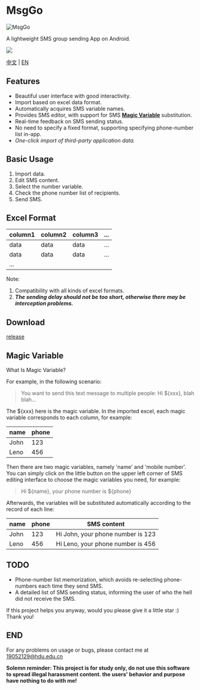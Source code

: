 # MsgGo

![MsgGo](./app/src/main/res/drawable/icon.png)  

A lightweight SMS group sending App on Android.  

![](https://img.shields.io/github/downloads/yztz/MsgGo/total?color=green)

[中文](./README.md) | [EN](./README_EN.md)

## Features
* Beautiful user interface with good interactivity.
* Import based on excel data format.
* Automatically acquires SMS variable names.
* Provides SMS editor, with support for SMS [**Magic Variable**](#Magic-Variable) substitution.
* Real-time feedback on SMS sending status.
* No need to specify a fixed format, supporting specifying phone-number list in-app.
* *One-click import of third-party application data.*  

## Basic Usage
1. Import data.
2. Edit SMS content.
3. Select the number variable.
4. Check the phone number list of recipients.
5. Send SMS.

## Excel Format
column1|column2|column3|...
-|-|-|-
data|data|data|...
data|data|data|...
...|  
  
Note:
1. Compatibility with all kinds of excel formats.
2. ***The sending delay should not be too short, otherwise there may be interception problems.***

## Download
[release](https://github.com/yztz/MsgGo/releases/download/1.5/app.apk)  

## Magic Variable

What Is Magic Variable?

For example, in the following scenario:

> You want to send this text message to multiple people: Hi ${xxx}, blah blah...

The ${xxx} here is the magic variable. In the imported excel, each magic variable corresponds to each column, for example:

name|phone
-|-
John|123
Leno|456

Then there are two magic variables, namely 'name' and 'mobile number'. You can simply click on the little button on the upper left corner of SMS editing interface to choose the magic variables you need, for example: 

> Hi ${name}, your phone number is ${phone}

Afterwards, the variables will be substituted automatically according to the record of each line:

name|phone|SMS content
-|-|-
John|123|Hi John, your phone number is 123
Leno|456|Hi Leno, your phone number is 456


## TODO

* Phone-number list memorization, which avoids re-selecting phone-numbers each time they send SMS.
* A detailed list of SMS sending status, informing the user of who the hell did not receive the SMS.

If this project helps you anyway, would you please give it a little star :) Thank you!

## END

For any problems on usage or bugs, please contact me at 19052129@hdu.edu.cn

**Solemn reminder: This project is for study only, do not use this software to spread illegal harassment content. the users' behavior and purpose have nothing to do with me!**
